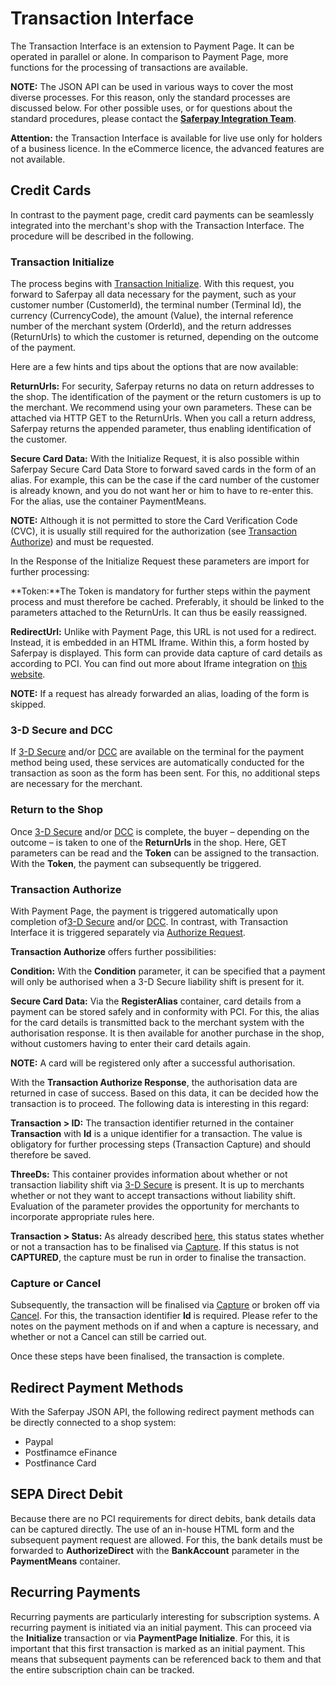 # Transaction Interface

The Transaction Interface is an extension to Payment Page. It can be operated in parallel or alone. In comparison to Payment Page, more functions for the processing of transactions are available. 
>
**NOTE:** The JSON API can be used in various ways to cover the most diverse processes. For this reason, only the standard processes are discussed below. For other possible uses, or for questions about the standard procedures, please contact the [**Saferpay Integration Team**](https://saferpay.github.io/sndbx/contact.html).
>
>
**Attention:** the Transaction Interface is available for live use only for holders of a business licence. In the eCommerce licence, the advanced features are not available.
>

## <a name="trx-kk"></a> Credit Cards

In contrast to the payment page, credit card payments can be seamlessly integrated into the merchant's shop with the Transaction Interface. The procedure will be described in the following.

### Transaction Initialize

The process begins with [Transaction Initialize](https://saferpay.github.io/jsonapi/#Payment_v1_Transaction_Initialize). With this request, you forward to Saferpay all data necessary for the payment, such as your customer number (CustomerId), the terminal number (Terminal Id), the currency (CurrencyCode), the amount (Value), the internal reference number of the merchant system (OrderId), and the return addresses (ReturnUrls) to which the customer is returned, depending on the outcome of the payment.

Here are a few hints and tips about the options that are now available:

**ReturnUrls:** For security, Saferpay returns no data on return addresses to the shop. The identification of the payment or the return customers is up to the merchant. We recommend using your own parameters. These can be attached via HTTP GET to the ReturnUrls. When you call a return address, Saferpay returns the appended parameter, thus enabling identification of the customer.

**Secure Card Data:** With the Initialize Request, it is also possible within Saferpay Secure Card Data Store to forward saved cards in the form of an alias. For example, this can be the case if the card number of the customer is already known, and you do not want her or him to have to re-enter this. For the alias, use the container PaymentMeans.

>
**NOTE:** Although it is not permitted to store the Card Verification Code (CVC), it is usually still required for the authorization (see [Transaction Authorize](trx-ta))  and must be requested.
>

In the Response of the Initialize Request these parameters are import for further processing:

**Token:**The Token is mandatory for further steps within the payment process and must therefore be cached. Preferably, it should be linked to the parameters attached to the ReturnUrls. It can thus be easily reassigned.

**RedirectUrl:** Unlike with Payment Page, this URL is not used for a redirect. Instead, it is embedded in an HTML Iframe. Within this, a form hosted by Saferpay is displayed. This form can provide data capture of card details as according to PCI. You can find out more about Iframe integration on [this website](https://saferpay.github.io/sndbx/CssiFrame.html).
>
**NOTE:** If a request has already forwarded an alias, loading of the form is skipped. 
>

### 3-D Secure and DCC

If [3-D Secure](https://saferpay.github.io/sndbx/index.html#3ds) and/or [DCC](https://saferpay.github.io/sndbx/index.html#dcc) are available on the terminal for the payment method being used, these services are automatically conducted for the transaction as soon as the form has been sent. For this, no additional steps are necessary for the merchant. 

### Return to the Shop

Once [3-D Secure](https://saferpay.github.io/sndbx/index.html#3ds) and/or [DCC](https://saferpay.github.io/sndbx/index.html#dcc) is complete, the buyer – depending on the outcome – is taken to one of the **ReturnUrls** in the shop. Here, GET parameters can be read and the **Token** can be assigned to the transaction. With the **Token**, the payment can subsequently be triggered.

### <a name="trx-ta"></a>Transaction Authorize

With Payment Page, the payment is triggered automatically upon completion of[3-D Secure](https://saferpay.github.io/sndbx/index.html#3ds) and/or [DCC](https://saferpay.github.io/sndbx/index.html#dcc). In contrast, with Transaction Interface it is triggered separately via [Authorize Request](https://saferpay.github.io/jsonapi/#Payment_v1_Transaction_Authorize).

**Transaction Authorize** offers further possibilities:

**Condition:** With the **Condition** parameter, it can be specified that a payment will only be authorised when a 3-D Secure liability shift is present for it.

**Secure Card Data:** Via the **RegisterAlias** container, card details from a payment can be stored safely and in conformity with PCI. For this, the alias for the card details is transmitted back to the merchant system with the authorisation response. It is then available for another purchase in the shop, without customers having to enter their card details again.
>
**NOTE:** A card will be registered only after a successful authorisation.
>

With the **Transaction Authorize Response**, the authorisation data are returned in case of success. Based on this data, it can be decided how the transaction is to proceed. The following data is interesting in this regard:

**Transaction > ID:** The transaction identifier returned in the container **Transaction** with **Id** is a unique identifier for a transaction. The value is obligatory for further processing steps (Transaction Capture) and should therefore be saved.

**ThreeDs:** This container provides information about whether or not transaction liability shift via [3-D Secure](https://saferpay.github.io/sndbx/index.html#3ds) is present. It is up to merchants whether or not they want to accept transactions without liability shift. Evaluation of the parameter provides the opportunity for merchants to incorporate appropriate rules here.

**Transaction > Status:** As already described [here](https://saferpay.github.io/sndbx/General.html#capture-batch), this status states whether or not a transaction has to be finalised via [Capture](https://saferpay.github.io/jsonapi/#Payment_v1_Transaction_Capture). If this status is not **CAPTURED**, the capture must be run in order to finalise the transaction.

### Capture or Cancel

Subsequently, the transaction will be finalised via [Capture](https://saferpay.github.io/jsonapi/#Payment_v1_Transaction_Capture) or broken off via [Cancel](https://saferpay.github.io/jsonapi/#Payment_v1_Transaction_Cancel). For this, the transaction identifier **Id** is required. Please refer to the notes on the payment methods on if and when a capture is necessary, and whether or not a Cancel can still be carried out.

Once these steps have been finalised, the transaction is complete.

## <a name="trx-rp"></a> Redirect Payment Methods

With the Saferpay JSON API, the following redirect payment methods can be directly connected to a shop system:

*	Paypal
*	Postfinamce eFinance
*	Postfinance Card

## <a name="trx-sepa"></a> SEPA Direct Debit

Because there are no PCI requirements for direct debits, bank details data can be captured directly. The use of an in-house HTML form and the subsequent payment request are allowed. For this, the bank details must be forwarded to **AuthorizeDirect** with the **BankAccount** parameter in the **PaymentMeans** container.

## <a name="trx-recurring"></a> Recurring Payments

Recurring payments are particularly interesting for subscription systems. A recurring payment is initiated via an initial payment. This can proceed via the **Initialize** transaction or via **PaymentPage Initialize**. For this, it is important that this first transaction is marked as an initial payment. This means that subsequent payments can be referenced back to them and that the entire subscription chain can be tracked.
